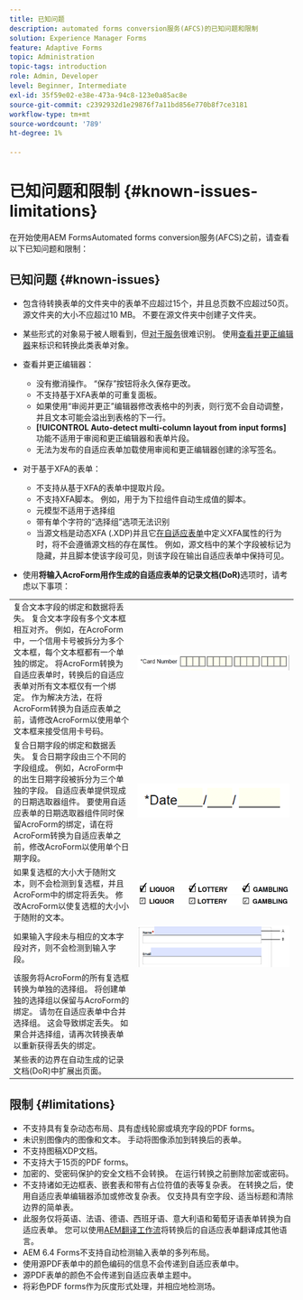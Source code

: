 ```yaml
---
title: 已知问题
description: automated forms conversion服务(AFCS)的已知问题和限制
solution: Experience Manager Forms
feature: Adaptive Forms
topic: Administration
topic-tags: introduction
role: Admin, Developer
level: Beginner, Intermediate
exl-id: 35f59e02-e38e-473a-94c8-123e0a85ac8e
source-git-commit: c2392932d1e29876f7a11bd856e770b8f7ce3181
workflow-type: tm+mt
source-wordcount: '789'
ht-degree: 1%

---
```


# 已知问题和限制 {#known-issues-limitations}

在开始使用AEM FormsAutomated forms conversion服务(AFCS)之前，请查看以下已知问题和限制：

## 已知问题 {#known-issues}

* 包含待转换表单的文件夹中的表单不应超过15个，并且总页数不应超过50页。 源文件夹的大小不应超过10 MB。 不要在源文件夹中创建子文件夹。
* 某些形式的对象易于被人眼看到，但[对于服务](styles-and-pattern-considerations-and-best-practices.md)很难识别。 使用[查看并更正编辑器](review-correct-ui-edited.md)来标识和转换此类表单对象。
* 查看并更正编辑器：

   * 没有撤消操作。 “保存”按钮将永久保存更改。
   * 不支持基于XFA表单的可重复面板。
   * 如果使用“审阅并更正”编辑器修改表格中的列表，则行宽不会自动调整，并且文本可能会溢出到表格的下一行。
   * **[!UICONTROL Auto-detect multi-column layout from input forms]**&#x200B;功能不适用于审阅和更正编辑器和表单片段。
   * 无法为发布的自适应表单加载使用审阅和更正编辑器创建的涂写签名。


* 对于基于XFA的表单：
   * 不支持从基于XFA的表单中提取片段。
   * 不支持XFA脚本。 例如，用于为下拉组件自动生成值的脚本。
   * 元模型不适用于选择组
   * 带有单个字符的“选择组”选项无法识别
   * 当源文档是动态XFA (.XDP)并且它[在自适应表单](https://helpx.adobe.com/experience-manager/6-5/forms/using/xfa-api-supported-in-adaptive-form.html#supportedxfaelementsandtheirmappinginadaptiveformsbr)中定义XFA属性的行为时，将不会遵循源文档的存在属性。 例如，源文档中的某个字段被标记为隐藏，并且脚本使该字段可见，则该字段在输出自适应表单中保持可见。

* 使用&#x200B;**将输入AcroForm用作生成的自适应表单的记录文档(DoR)**&#x200B;选项时，请考虑以下事项：

<table>
    <tr>
        <td>复合文本字段的绑定和数据将丢失。 复合文本字段有多个文本框相互对齐。 例如，在AcroForm中，一个信用卡号被拆分为多个文本框，每个文本框都有一个单独的绑定。 将AcroForm转换为自适应表单时，转换后的自适应表单对所有文本框仅有一个绑定。 作为解决方法，在将AcroForm转换为自适应表单之前，请修改AcroForm以使用单个文本框来接受信用卡号码。</td>
        <td><img  src="assets/creditCard_Composite.png"/>                                                            </td>
    </tr>
    <tr>
        <td>复合日期字段的绑定和数据丢失。 复合日期字段由三个不同的字段组成。 例如，AcroForm中的出生日期字段被拆分为三个单独的字段。 自适应表单提供现成的日期选取器组件。 要使用自适应表单的日期选取器组件同时保留AcroForm的绑定，请在将AcroForm转换为自适应表单之前，修改AcroForm以使用单个日期字段。</td>
        <td><img  src="assets/CompositeDateField.png"/></td>
    </tr>
    <tr>
        <td>如果复选框的大小大于随附文本，则不会检测到复选框，并且AcroForm中的绑定将丢失。 修改AcroForm以使复选框的大小小于随附的文本。</td>
        <td><img  src="assets/large-text-box.png"/><br/><img  src="assets/small-text-box.png"/></td>
    </tr>
    <tr>
        <td>如果输入字段未与相应的文本字段对齐，则不会检测到输入字段。  </td>
        <td><img  src="assets/non-alingned-fields.png"/></td>
    </tr>
    <tr >
        <td>该服务将AcroForm的所有复选框转换为单独的选择组。 将创建单独的选择组以保留与AcroForm的绑定。 请勿在自适应表单中合并选择组。 这会导致绑定丢失。 如果合并选择组，请再次转换表单以重新获得丢失的绑定。 </td>
        <td></td>
    </tr>
    <tr >
        <td>某些表的边界在自动生成的记录文档(DoR)中扩展出页面。 </td>
        <td></td>
    </tr>
</table>

## 限制 {#limitations}

* 不支持具有复杂动态布局、具有虚线轮廓或填充字段的PDF forms。
* 未识别图像内的图像和文本。 手动将图像添加到转换后的表单。
* 不支持图稿XDP文档。
* 不支持大于15页的PDF forms。
* 加密的、受密码保护的安全文档不会转换。 在运行转换之前删除加密或密码。
* 不支持诸如无边框表、嵌套表和带有占位符值的表等复杂表。 在转换之后，使用自适应表单编辑器添加或修改复杂表。 仅支持具有空字段、适当标题和清除边界的简单表。
* 此服务仅将英语、法语、德语、西班牙语、意大利语和葡萄牙语表单转换为自适应表单。 您可以使用[AEM翻译工作流](https://helpx.adobe.com/experience-manager/6-5/forms/using/using-aem-translation-workflow-to-localize-adaptive-forms.html)将转换后的自适应表单翻译成其他语言。
* AEM 6.4 Forms不支持自动检测输入表单的多列布局。
* 使用源PDF表单中的颜色编码的信息不会传递到自适应表单中。
* 源PDF表单的颜色不会传递到自适应表单主题中。
* 将彩色PDF forms作为灰度形式处理，并相应地检测场。

